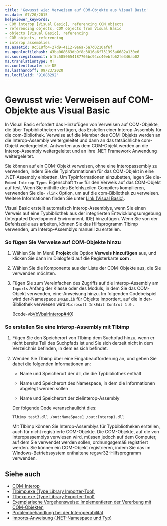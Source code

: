 ```yaml
---
title: 'Gewusst wie: Verweisen auf COM-Objekte aus Visual Basic'
ms.date: 07/20/2015
helpviewer_keywords:
- COM interop [Visual Basic], referencing COM objects
- referencing objects, COM objects from Visual Basic
- objects [Visual Basic], referencing
- COM objects, referencing
- interop assemblies
ms.assetid: 9c518fb4-27d9-4112-9e6a-5a7d0210af6f
ms.openlocfilehash: 43ba068663db9f8c3816a6f731395a6682a130e6
ms.sourcegitcommit: bf5c5850654187705bc94cc40ebfb62fe346ab02
ms.translationtype: MT
ms.contentlocale: de-DE
ms.lasthandoff: 09/23/2020
ms.locfileid: "91083292"
---
```

# <a name="how-to-reference-com-objects-from-visual-basic"></a>Gewusst wie: Verweisen auf COM-Objekte aus Visual Basic

In Visual Basic erfordert das Hinzufügen von Verweisen auf COM-Objekte, die über Typbibliotheken verfügen, das Erstellen einer Interop-Assembly für die com-Bibliothek. Verweise auf die Member des COM-Objekts werden an die Interop-Assembly weitergeleitet und dann an das tatsächliche com-Objekt weitergeleitet. Antworten aus dem COM-Objekt werden an die Interop-Assembly weitergeleitet und an Ihre .NET Framework Anwendung weitergeleitet.  
  
 Sie können auf ein COM-Objekt verweisen, ohne eine Interopassembly zu verwenden, indem Sie die Typinformationen für das COM-Objekt in eine .NET-Assembly einbetten. Um Typinformationen einzubetten, legen Sie die- `Embed Interop Types` Eigenschaft `True` für den Verweis auf das COM-Objekt auf fest. Wenn Sie mithilfe des Befehlszeilen Compilers kompilieren, verwenden Sie die- `/link` Option, um auf die com-Bibliothek zu verweisen. Weitere Informationen finden Sie unter [Link (Visual Basic)](../../reference/command-line-compiler/link.md).  
  
 Visual Basic erstellt automatisch Interop-Assemblys, wenn Sie einen Verweis auf eine Typbibliothek aus der integrierten Entwicklungsumgebung (Integrated Development Environment, IDE) hinzufügen. Wenn Sie von der Befehlszeile aus arbeiten, können Sie das Hilfsprogramm Tlbimp verwenden, um Interop-Assemblys manuell zu erstellen.  
  
### <a name="to-add-references-to-com-objects"></a>So fügen Sie Verweise auf COM-Objekte hinzu  
  
1. Wählen Sie im Menü **Projekt** die Option **Verweis hinzufügen** aus, und klicken Sie dann im Dialogfeld auf die Registerkarte **com** .  
  
2. Wählen Sie die Komponente aus der Liste der COM-Objekte aus, die Sie verwenden möchten.  
  
3. Fügen Sie zum Vereinfachen des Zugriffs auf die Interop-Assembly am `Imports` Anfang der Klasse oder des Moduls, in dem Sie das COM-Objekt verwenden, eine-Anweisung hinzu. Im folgenden Codebeispiel wird der-Namespace `INKEDLib` für Objekte importiert, auf die in der-Bibliothek verwiesen wird `Microsoft InkEdit Control 1.0` .  
  
     [!code-vb[VbVbalrInterop#40](~/samples/snippets/visualbasic/VS_Snippets_VBCSharp/VbVbalrInterop/VB/Class1.vb#40)]  
  
### <a name="to-create-an-interop-assembly-using-tlbimp"></a>So erstellen Sie eine Interop-Assembly mit Tlbimp  
  
1. Fügen Sie den Speicherort von Tlbimp dem Suchpfad hinzu, wenn er nicht bereits Teil des Suchpfads ist und Sie sich derzeit nicht in dem Verzeichnis befinden, in dem es sich befindet.  
  
2. Wenden Sie Tlbimp über eine Eingabeaufforderung an, und geben Sie dabei die folgenden Informationen an:  
  
    - Name und Speicherort der dll, die die Typbibliothek enthält  
  
    - Name und Speicherort des Namespace, in dem die Informationen abgelegt werden sollen  
  
    - Name und Speicherort der zielinterop-Assembly  
  
     Der folgende Code veranschaulicht dies:  
  
    ```console  
    Tlbimp test3.dll /out:NameSpace1 /out:Interop1.dll  
    ```  
  
     Mit Tlbimp können Sie Interop-Assemblys für Typbibliotheken erstellen, auch für nicht registrierte COM-Objekte. Die COM-Objekte, auf die von Interopassemblys verwiesen wird, müssen jedoch auf dem Computer, auf dem Sie verwendet werden sollen, ordnungsgemäß registriert werden. Sie können ein COM-Objekt registrieren, indem Sie das im Windows-Betriebssystem enthaltene regsvr32-Hilfsprogramm verwenden.  
  
## <a name="see-also"></a>Siehe auch

- [COM-Interop](index.md)
- [Tlbimp.exe (Type Library Importer-Tool)](../../../framework/tools/tlbimp-exe-type-library-importer.md)
- [Tlbexp.exe (Type Library Exporter-Tool)](../../../framework/tools/tlbexp-exe-type-library-exporter.md)
- [Exemplarische Vorgehensweise: Implementieren der Vererbung mit COM-Objekten](walkthrough-implementing-inheritance-with-com-objects.md)
- [Problembehandlung bei der Interoperabilität](troubleshooting-interoperability.md)
- [Imports-Anweisung (.NET-Namespace und Typ)](../../language-reference/statements/imports-statement-net-namespace-and-type.md)
